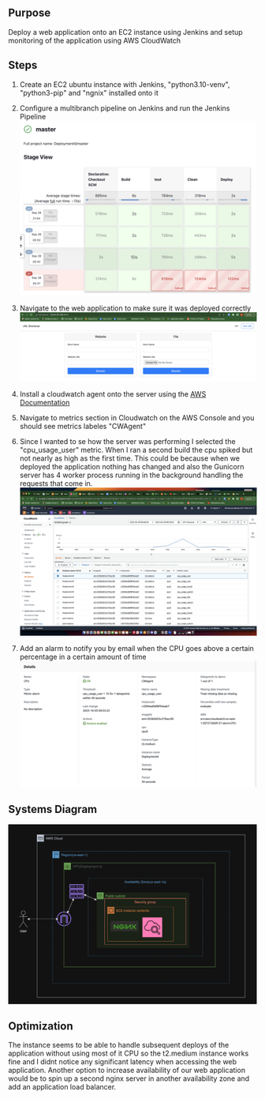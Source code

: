 ## Purpose
Deploy a web application onto an EC2 instance using Jenkins and setup monitoring of the application using AWS CloudWatch


## Steps
1. Create an EC2 ubuntu instance with Jenkins, "python3.10-venv", "python3-pip" and "ngnix" installed onto it
2. Configure a multibranch pipeline on Jenkins and run the Jenkins Pipeline
![pipeline](screenshots/Jenkins.png)

3. Navigate to the web application to make sure it was deployed correctly
![app](screenshots/URLShortner.png)

4. Install a cloudwatch agent onto the server using the [AWS Documentation](https://docs.aws.amazon.com/AmazonCloudWatch/latest/monitoring/install-CloudWatch-Agent-commandline-fleet.html)

5. Navigate to metrics section in Cloudwatch on the AWS Console and you should see metrics labeles "CWAgent"

6. Since I wanted to se how the server was performing I selected the "cpu_usage_user" metric.
 When I ran a second build the cpu spiked but not nearly as high as the first time. This could be because when we deployed the application nothing has changed and also the Gunicorn server has 4 worker process running in the background handling the requests that come in.
![monitor](screenshots/CloudWatchCondensed.png)
7. Add an alarm to notify you by email when the CPU goes above a certain percentage in a certain amount of time
![Alarm](screenshots/Alarm.png)

## Systems Diagram
![Design](screenshots/Dep4Diagram.png)

## Optimization
The instance seems to be able to handle subsequent deploys of the application without using most of it CPU so the t2.medium instance works fine and I didnt notice any significant latency when accessing the web application. Another option to increase availability of our web application would be to spin up a second nginx server in another availability zone and add an application load balancer.
